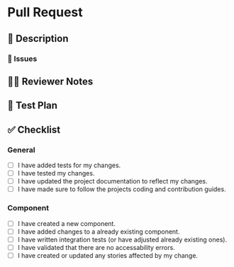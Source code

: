 <!--
Thanks for filing a pull request 😄! Before you submit, please read the following:

Search open/closed issues before submitting. Someone may have pushed the same thing before!
-->

# Pull Request

## 📖 Description

<!--
Provide some background and a description of your work.
What problem does this change solve?
Is this a breaking change, chore, fix, feature, etc?
-->

### 🎫 Issues

<!--
* List and link relevant issues here.
-->

## 👩‍💻 Reviewer Notes

<!--
Provide some notes for reviewers to help them provide targeted feedback and testing.

Do you recommend a smoke test for this PR? What steps should be followed?
Are there particular areas of the code the reviewer should focus on?
-->

## 📑 Test Plan

<!--
Please provide a summary of the tests affected by this work and any unique strategies employed in testing the features/fixes.
-->

## ✅ Checklist

### General

<!-- Review the list and put an x in the boxes that apply. -->

- [ ] I have added tests for my changes.
- [ ] I have tested my changes.
- [ ] I have updated the project documentation to reflect my changes.
- [ ] I have made sure to follow the projects coding and contribution guides.

<!-- Use this list if your PR adds a component -->
<!-- If not applicable, delete this section -->

### Component

- [ ] I have created a new component.
- [ ] I have added changes to a already existing component.
- [ ] I have written integration tests (or have adjusted already existing ones).
- [ ] I have validated that there are no accessability errors.
- [ ] I have created or updated any stories affected by my change.
